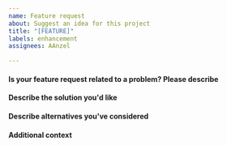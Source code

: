 ```yaml
---
name: Feature request
about: Suggest an idea for this project
title: "[FEATURE]"
labels: enhancement
assignees: AAnzel

---
```


#### Is your feature request related to a problem? Please describe

#### Describe the solution you'd like

#### Describe alternatives you've considered

#### Additional context
